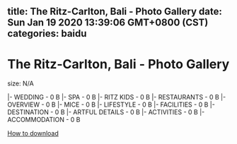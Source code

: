 
title: The Ritz-Carlton, Bali - Photo Gallery
date: Sun Jan 19 2020 13:39:06 GMT+0800 (CST)    
categories: baidu
---

# The Ritz-Carlton, Bali - Photo Gallery
size: N/A
 
 
|- WEDDING - 0 B
|- SPA - 0 B
|- RITZ KIDS - 0 B
|- RESTAURANTS - 0 B
|- OVERVIEW - 0 B
|- MICE - 0 B
|- LIFESTYLE - 0 B
|- FACILITIES - 0 B
|- DESTINATION - 0 B
|- ARTFUL DETAILS - 0 B
|- ACTIVITIES - 0 B
|- ACCOMMODATION - 0 B

[How to download](https://bpcam.bemobtrk.com/go/2ceec3aa-1ca2-46d6-b9ff-aaa5c184517c?jno=593)